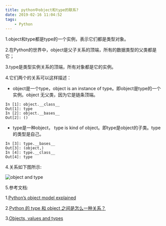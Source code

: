 ```yaml
---
title: python中object和type的联系?
date: 2019-02-16 11:04:52
tags:
    - Python
---
```


1.object和type都是type的一个实例，表示它们都是类型对象。

2.在Python的世界中，object是父子关系的顶端，所有的数据类型的父类都是它；

3.type是类型实例关系的顶端，所有对象都是它的实例。

<!--more -->

4.它们两个的关系可以这样描述：

- object是一个type，object is an instance of type。即object是type的一个实例。object 无父类，因为它是链条顶端。

```
In [1]: object.__class__
Out[1]: type
In [2]: object.__bases__
Out[2]: ()
``` 

- type是一种object， type is kind of object。即type是object的子类。type的类型是自己。

```
In [3]: type.__bases__
Out[3]: (object,)
In [4]: type.__class__
Out[4]: type
```

4.关系如下图所示:

![object and type](https://ws3.sinaimg.cn/large/006tKfTcgy1g082x69zh3j30q60eu75z.jpg)

5.参考文档:

1.[Python’s object model explained](http://blog.invisivel.net/2012/04/10/pythons-object-model-explained/)

2.[Python 的 type 和 object 之间是怎么一种关系？](https://www.zhihu.com/question/38791962)

3.[Objects, values and types](https://docs.python.org/3/reference/datamodel.html#objects-values-and-types)
